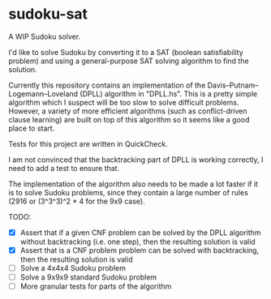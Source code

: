 # sudoku-sat

A WIP Sudoku solver.

I'd like to solve Sudoku by converting it to a SAT (boolean satisfiability problem) and using a general-purpose SAT solving algorithm to find the solution.

Currently this repository contains an implementation of the Davis–Putnam–Logemann–Loveland (DPLL) algorithm in "DPLL.hs". This is a pretty simple algorithm which I suspect will be too slow to solve difficult problems. However, a variety of more efficient algorithms (such as conflict-driven clause learning) are built on top of this algorithm so it seems like a good place to start.

Tests for this project are written in QuickCheck.

I am not convinced that the backtracking part of DPLL is working correctly, I need to add a test to ensure that.

The implementation of the algorithm also needs to be made a lot faster if it is to solve Sudoku problems, since they contain a large number of rules (2916 or (3^3^3)^2 * 4 for the 9x9 case).

TODO:

- [x] Assert that if a given CNF problem can be solved by the DPLL algorithm without backtracking (i.e. one step), then the resulting solution is valid
- [x] Assert that is a CNF problem problem can be solved with backtracking, then the resulting solution is valid
- [ ] Solve a 4x4x4 Sudoku problem
- [ ] Solve a 9x9x9 standard Sudoku problem
- [ ] More granular tests for parts of the algorithm
